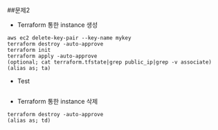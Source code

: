 ##문제2

* Terraform 통한 instance 생성
```
aws ec2 delete-key-pair --key-name mykey
terraform destroy -auto-approve
terraform init
terraform apply -auto-approve
(optional; cat terraform.tfstate|grep public_ip|grep -v associate)
(alias as; ta)
```

* Test
```

```

* Terraform 통한 instance 삭제
```
terraform destroy -auto-approve
(alias as; td)
```
